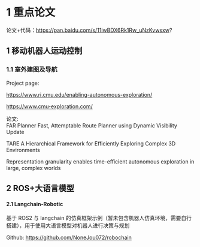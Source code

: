 # 1 重点论文

论文+代码：https://pan.baidu.com/s/11iwBDX6Rk1Rw_uNzKvwsxw?



## 1 移动机器人运动控制

### 1.1  室外建图及导航

Project page: 

https://www.ri.cmu.edu/enabling-autonomous-exploration/

https://www.cmu-exploration.com/

论文:<br/>
FAR Planner Fast, Attemptable Route Planner using Dynamic Visibility Update

TARE A Hierarchical Framework for Efficiently Exploring Complex 3D Environments

Representation granularity enables time-efficient autonomous exploration in large, complex worlds



## 2 ROS+大语言模型

#### 2.1 Langchain-Robotic

基于 ROS2 与 langchain 的仿真框架示例（暂未包含机器人仿真环境，需要自行搭建），用于使用大语言模型对机器人进行决策与规划

Github: https://github.com/NoneJou072/robochain







